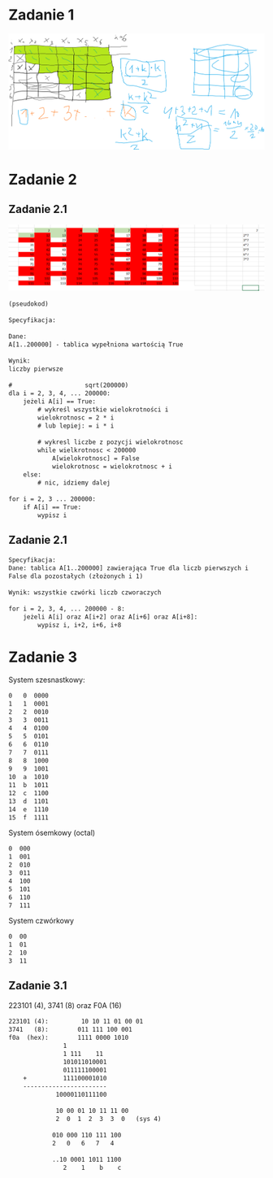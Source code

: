 # Zadanie 1

![podciag.png](podciag.png)

# Zadanie 2
## Zadanie 2.1

![sito.png](sito.png)

```
(pseudokod)

Specyfikacja:

Dane:
A[1..200000] - tablica wypełniona wartością True

Wynik:
liczby pierwsze

#                    sqrt(200000)
dla i = 2, 3, 4, ... 200000:
	jeżeli A[i] == True:
		# wykreśl wszystkie wielokrotności i
		wielokrotnosc = 2 * i
        # lub lepiej: = i * i

		# wykresl liczbe z pozycji wielokrotnosc
		while wielkrotnosc < 200000
			A[wielokrotnosc] = False
			wielokrotnosc = wielokrotnosc + i
	else:
		# nic, idziemy dalej

for i = 2, 3 ... 200000:
	if A[i] == True:
		wypisz i
```

## Zadanie 2.1
```
Specyfikacja:
Dane: tablica A[1..200000] zawierająca True dla liczb pierwszych i False dla pozostałych (złożonych i 1)

Wynik: wszystkie czwórki liczb czworaczych

for i = 2, 3, 4, ... 200000 - 8:
    jeżeli A[i] oraz A[i+2] oraz A[i+6] oraz A[i+8]:
        wypisz i, i+2, i+6, i+8
```

# Zadanie 3

System szesnastkowy:

```
0   0  0000
1   1  0001
2   2  0010
3   3  0011
4   4  0100
5   5  0101
6   6  0110
7   7  0111
8   8  1000
9   9  1001
10  a  1010 
11  b  1011
12  c  1100
13  d  1101
14  e  1110
15  f  1111
```

System ósemkowy (octal)

```
0  000
1  001
2  010
3  011
4  100
5  101
6  110
7  111
```

System czwórkowy

```
0  00
1  01
2  10
3  11
```

## Zadanie 3.1

223101 (4), 3741 (8) oraz F0A (16)

```
223101 (4):         10 10 11 01 00 01
3741   (8):        011 111 100 001
f0a  (hex):        1111 0000 1010
               1
               1 111    11 
               101011010001
               011111100001
    +          111100001010
    -----------------------
             10000110111100
             
             10 00 01 10 11 11 00
             2  0  1  2  3  3  0   (sys 4)

            010 000 110 111 100
            2   0   6   7   4
               
            ..10 0001 1011 1100
               2    1    b    c
```


